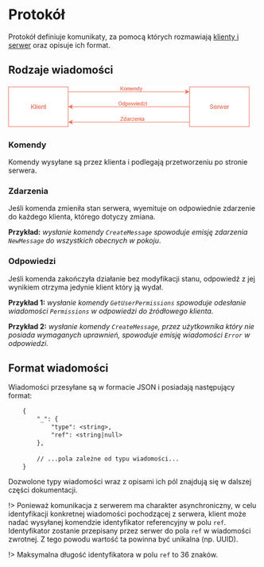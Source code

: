 # Protokół

Protokół definiuje komunikaty, za pomocą których rozmawiają [klienty i serwer](connection.md#połączenie) oraz opisuje ich format.

## Rodzaje wiadomości

![Schemat](img/protocol.png)

### Komendy

Komendy wysyłane są przez klienta i podlegają przetworzeniu po stronie serwera. 

### Zdarzenia

Jeśli komenda zmieniła stan serwera, wyemituje on odpowiednie zdarzenie do każdego klienta, którego dotyczy zmiana. 

**Przykład:** *wysłanie komendy `CreateMessage` spowoduje emisję zdarzenia `NewMessage` do wszystkich obecnych w pokoju*.

### Odpowiedzi

Jeśli komenda zakończyła działanie bez modyfikacji stanu, odpowiedź z jej wynikiem otrzyma jedynie klient który ją wydał.

**Przykład 1:** *wysłanie komendy `GetUserPermissions` spowoduje odesłanie wiadomości `Permissions` w odpowiedzi do źródłowego klienta.*

**Przykład 2:** *wysłanie komendy `CreateMessage`, przez użytkownika który nie posiada wymaganych uprawnień, spowoduje emisję wiadomości `Error` w odpowiedzi.*

## Format wiadomości

Wiadomości przesyłane są w formacie JSON i posiadają następujący format:

```
    {
        "_": {
            "type": <string>,
            "ref": <string|null>
        },
        
        // ...pola zależne od typu wiadomości...
    }
```

Dozwolone typy wiadomości wraz z opisami ich pól znajdują się w dalszej części dokumentacji.

!> Ponieważ komunikacja z serwerem ma charakter asynchroniczny, w celu identyfikacji konkretnej wiadomości pochodzącej z serwera, klient może nadać wysyłanej komendzie identyfikator referencyjny w polu `ref`. Identyfikator zostanie przepisany przez serwer do pola `ref` w wiadomości zwrotnej. Z tego powodu wartość ta powinna być unikalna (np. UUID).

!> Maksymalna długość identyfikatora w polu `ref` to 36 znaków.